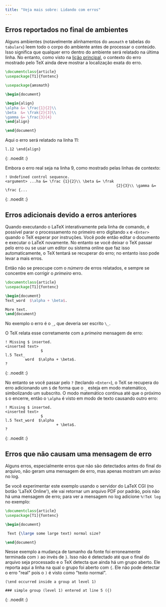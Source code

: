 ```yaml
---
title: "Veja mais sobre: Lidando com erros"
---
```


## Erros reportados no final de ambientes

Alguns ambientes (notavelmente alinhamentos do `amsmath` e tabelas do
`tabularx`) leem todo o corpo do ambiente antes de processar o conteúdo.  Isso
significa que qualquer erro dentro do ambiente será relatado na última linha.
No entanto, como visto na [lição principal](pt/lesson-15), o contexto do erro
mostrado pelo TeX ainda deve mostrar a localização exata do erro.

```latex
\documentclass{article}
\usepackage[T1]{fontenc}

\usepackage{amsmath}

\begin{document}

\begin{align}
\alpha &= \frac{1}{2}\\
\beta  &= \frak{2}{3}\\
\gamma &= \frac{3}{4} 
\end{align}

\end{document}
```

Aqui o erro será relatado na linha 11:

```
l.12 \end{align}
```
{: .noedit :}

Embora o erro real seja na linha 9, como mostrado pelas linhas de contexto:


```
! Undefined control sequence.
<argument> ...ha &= \frac {1}{2}\\ \beta &= \frak 
                                                  {2}{3}\\ \gamma &= \frac {...
```
{: .noedit :}

## Erros adicionais devido a erros anteriores

Quando executando o LaTeX interativamente pela linha de comando, é possível
parar o processamento no primeiro erro digitando `x` e `<Enter>` quando o TeX
esperar por instruções.  Você pode então editar o documento e executar o LaTeX
novamente.  No entanto se você deixar o TeX passar pelo erro ou se usar um
editor ou sistema online que faz isso automaticamente, o TeX tentará se
recuperar do erro;  no entanto isso pode levar a mais erros.

Então não se preocupe com o _número_ de erros relatados, e sempre se concentre
em corrigir o _primeiro_ erro.

```latex
\documentclass{article}
\usepackage[T1]{fontenc}

\begin{document}
Text_word  $\alpha + \beta$.

More text.
\end{document}
```

No exemplo o erro é o `_`, que deveria ser escrito `\_`.

O TeX relata esse corretamente com a _primeira_ mensagem de erro:

```
! Missing $ inserted.
<inserted text> 
                $
l.5 Text_
         word  $\alpha + \beta$.
?
```
{: .noedit :}

No entanto se você passar pelo `?` (teclando `<Enter>`), o TeX se recupera do
erro adicionando um `$` de forma que o `_` esteja em modo matemático,
simbolizando um subscrito.  O modo matemático continua até que o próximo `$`
o encerre, então o `\alpha` é visto em modo de texto causando outro erro:

```
! Missing $ inserted.
<inserted text> 
                $
l.5 Text_word  $\alpha
                       + \beta$.
? 
```
{: .noedit :}


## Erros que não causam uma mensagem de erro

Alguns erros, especialmente erros que não são detectados antes do final do
arquivo, não geram uma mensagem de erro, mas apenas mostram um aviso no log.

Se você experimentar este exemplo usando o servidor do LaTeX CGI (no botão
'LaTeX Online'), ele vai retornar um arquivo PDF por padrão, pois não há uma
mensagem de erro;  para ver a mensagem no log adicione `%!TeX log` no exemplo:

```latex
\documentclass{article}
\usepackage[T1]{fontenc}

\begin{document}

 Text {\large some large text) normal size?

\end{document}
```

Nesse exemplo a mudança de tamanho da fonte foi erroneamente terminada com `)`
ao invés de `}`.  Isso não é detectado até que o final do arquivo seja
processado e o TeX detecta que ainda há um grupo aberto.  Ele reporta aqui a
linha na qual o grupo foi aberto com `{`.  Ele não pode detectar o erro "real"
pois o `)` é visto como "texto normal".

```
(\end occurred inside a group at level 1)

### simple group (level 1) entered at line 5 ({)
```
{: .noedit :}


<script>
  window.addEventListener('load', function(){
      if(editors['pre0'] != null) editors['pre0'].moveCursorTo(8, 15, false);
      if(editors['pre3'] != null) editors['pre3'].moveCursorTo(3, 5, false);
      if(editors['pre6'] != null) editors['pre6'].moveCursorTo(4, 30, false);
  }, false);
</script>

